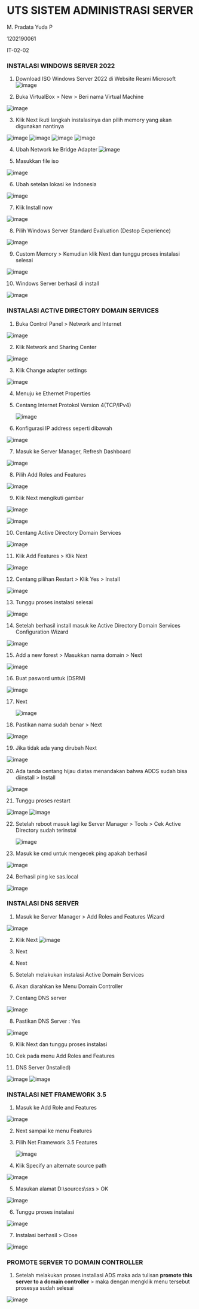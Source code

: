 # UTS SISTEM ADMINISTRASI SERVER

M. Pradata Yuda P	

1202190061

IT-02-02

### INSTALASI WINDOWS SERVER 2022

1. Download ISO Windows Server 2022 di Website Resmi Microsoft
![image](https://user-images.githubusercontent.com/92876637/143674187-8ce0a349-9352-4d73-9b62-5c8243428f0d.png)

2. Buka VirtualBox > New > Beri nama Virtual Machine

![image](https://user-images.githubusercontent.com/92876637/143674195-6e18440b-5e6b-496d-8fe1-5adc7bfe36fa.png)

3. Klik Next ikuti langkah instalasinya dan pilih memory yang akan digunakan nantinya

![image](https://user-images.githubusercontent.com/92876637/143674235-95ec64db-fcb0-47b1-8224-5472d732df6a.png)
![image](https://user-images.githubusercontent.com/92876637/143674241-aec0bf0f-7166-4fbf-8a0c-4fffa4fd05c4.png)
![image](https://user-images.githubusercontent.com/92876637/143674244-1305e566-58a5-43a1-b192-5f6f8df6e843.png)
![image](https://user-images.githubusercontent.com/92876637/143674246-266332a2-bdff-4345-9de7-a804b55d8215.png)

4. Ubah Network ke Bridge Adapter 
  ![image](https://user-images.githubusercontent.com/92876637/143674255-5c96e246-3578-4c40-840a-23ce11ac5972.png)

5. Masukkan file iso

  ![image](https://user-images.githubusercontent.com/92876637/143674262-4654be5e-4b51-4d38-bed8-b949f42410b4.png)

6. Ubah setelan lokasi ke Indonesia

  ![image](https://user-images.githubusercontent.com/92876637/143674270-719da5d2-b413-4a4e-9af5-f803ff4de258.png)

7. Klik Install now

  ![image](https://user-images.githubusercontent.com/92876637/143674273-f2a85ed4-a725-467c-896a-e020fd27fbbd.png)

8. Pilih Windows Server Standard Evaluation (Destop Experience)

![image](https://user-images.githubusercontent.com/92876637/143674281-b9651810-49cb-4c2b-a3ae-faa598d1ad1f.png)

9. Custom Memory > Kemudian klik Next dan tunggu proses instalasi selesai

  ![image](https://user-images.githubusercontent.com/92876637/143674290-65946774-3fec-415d-bfb7-1019a7d07cbe.png)

10. Windows Server berhasil di install

  ![image](https://user-images.githubusercontent.com/92876637/143674304-dffd5c30-d8dd-4fab-bbd5-b56c90e98923.png)






### INSTALASI ACTIVE DIRECTORY DOMAIN SERVICES

1. Buka Control Panel > Network and Internet

![image](https://user-images.githubusercontent.com/92876637/143674345-1275fbe2-7321-4e2b-96fd-f0e594bc8830.png)

2. Klik Network and Sharing Center

  ![image](https://user-images.githubusercontent.com/92876637/143674348-1006514b-c0fd-47e4-9565-cc186b070661.png)

3. Klik Change adapter settings

  ![image](https://user-images.githubusercontent.com/92876637/143674356-8054067d-6c53-4b43-9f9c-a9621343e70b.png)


4. Menuju ke Ethernet Properties

5. Centang Internet Protokol Version 4(TCP/IPv4)

   ![image](https://user-images.githubusercontent.com/92876637/143674364-54a74fca-d0df-4b38-ac76-9b3a163506fb.png)

6. Konfigurasi IP address seperti dibawah

  ![image](https://user-images.githubusercontent.com/92876637/143674369-ae71146d-dfe8-4e3e-894e-4893490e33af.png)

7. Masuk ke Server Manager, Refresh Dashboard

 ![image](https://user-images.githubusercontent.com/92876637/143674374-b83ec95e-16d7-4f9e-ba83-a7cafdaea2e2.png)

8. Pilih Add Roles and Features

  ![image](https://user-images.githubusercontent.com/92876637/143674375-5abddb69-d861-472c-b2ff-1560161afb19.png)

9. Klik Next mengikuti gambar

![image](https://user-images.githubusercontent.com/92876637/143674378-176083a8-c1cb-470a-904c-64e4a92055fe.png)

 ![image](https://user-images.githubusercontent.com/92876637/143674383-54952e86-6593-45d0-9052-530a22e6ece2.png)

10. Centang Active Directory Domain Services

   ![image](https://user-images.githubusercontent.com/92876637/143674387-234d8bc1-8607-47a1-99da-f20b35921124.png)

11. Klik Add Features > Klik Next

   ![image](https://user-images.githubusercontent.com/92876637/143674390-7b2768c8-cb2e-4075-90f9-dbb91019ec69.png)

12. Centang pilihan Restart > Klik Yes > Install

   ![image](https://user-images.githubusercontent.com/92876637/143674395-5d1a5e06-53a3-43e3-80ce-49c4731b77a9.png)

13. Tunggu proses instalasi selesai

   ![image](https://user-images.githubusercontent.com/92876637/143674397-825d584c-7083-4a42-b583-e7399568006c.png)

14. Setelah berhasil install masuk ke Active Directory Domain Services Configuration Wizard

   ![image](https://user-images.githubusercontent.com/92876637/143674403-4dbccedd-7cbe-487c-8a0b-0dafc1ec0f13.png)

15. Add a new forest > Masukkan nama domain > Next

   ![image](https://user-images.githubusercontent.com/92876637/143674409-204ed57c-be53-49f4-8a71-ded9328d1e51.png)

16. Buat pasword untuk (DSRM)

 ![image](https://user-images.githubusercontent.com/92876637/143674411-2d2dbaa1-4952-4c6a-a04c-6703043dfafe.png)

17. Next

    ![image](https://user-images.githubusercontent.com/92876637/143674415-fa91b3c9-a43c-44ee-b975-b87554b41458.png)

18. Pastikan nama sudah benar > Next

   ![image](https://user-images.githubusercontent.com/92876637/143674421-00ee6aec-b24d-4522-9164-53b8c94a9c3a.png)

19. Jika tidak ada yang dirubah Next

![image](https://user-images.githubusercontent.com/92876637/143674425-f147c46e-c4f6-421a-bfb0-5a9c3c21b50c.png)

20. Ada tanda centang hijau diatas menandakan bahwa ADDS sudah bisa diinstall > Install

  ![image](https://user-images.githubusercontent.com/92876637/143674427-697ce9e1-c791-4cf1-8bcc-3071f70f6730.png)

21. Tunggu proses restart

![image](https://user-images.githubusercontent.com/92876637/143674431-95231c56-470c-4f14-9946-11235f87794a.png)
![image](https://user-images.githubusercontent.com/92876637/143674432-f9f63854-b182-4e42-940d-979fcec63558.png)

22. Setelah reboot masuk lagi ke Server Manager > Tools > Cek Active Directory sudah terinstal

    ![image](https://user-images.githubusercontent.com/92876637/143674436-7a583009-9f51-4dee-b80b-23a41f3daed9.png)

23. Masuk ke cmd untuk mengecek ping apakah berhasil

   ![image](https://user-images.githubusercontent.com/92876637/143674439-1649b5b6-ce0d-42e6-a362-b82836df0a38.png)

24. Berhasil ping ke sas.local

![image](https://user-images.githubusercontent.com/92876637/143674442-5413a6ab-da0c-4c60-b556-c4bdae10d0b1.png)





### INSTALASI DNS SERVER

1. Masuk ke Server Manager > Add Roles and Features Wizard

![image](https://user-images.githubusercontent.com/92876637/143674452-cb89e11b-d9b0-41b5-b71e-3dd3f0b53806.png)

2. Klik Next
![image](https://user-images.githubusercontent.com/92876637/143674456-8948df28-70c5-4062-9d3c-3fe87e6c6a33.png)

3. Next 

4. Next

5. Setelah melakukan instalasi Active Domain Services

6. Akan diarahkan ke Menu Domain Controller

7. Centang DNS server

![image](https://user-images.githubusercontent.com/92876637/143674460-fb9d87b4-7932-4191-8436-8b095f9c5f5a.png)

8. Pastikan DNS Server : Yes

![image](https://user-images.githubusercontent.com/92876637/143674475-dbdba821-cd7c-4f9b-9434-c65284741643.png)

9. Klik Next dan tunggu proses instalasi

10. Cek pada menu Add Roles and Features

11. DNS Server (Installed)

![image](https://user-images.githubusercontent.com/92876637/143674489-35fc0e18-b8ac-4979-a617-2c4f54115454.png)
![image](https://user-images.githubusercontent.com/92876637/143674495-6c30dd81-c5e0-4ebf-a23e-94771913c363.png)







### INSTALASI NET FRAMEWORK 3.5

1. Masuk ke Add Role and Features 

![image](https://user-images.githubusercontent.com/92876637/143674507-4383f278-484a-4f0d-af36-efd7f511ef0b.png)

2. Next sampai ke menu Features

3. Pilih Net Framework 3.5 Features

   ![image](https://user-images.githubusercontent.com/92876637/143674513-8fbb3d4f-efc5-48be-9609-af7bf9f7aa60.png)

4. Klik Specify an alternate source path

  ![image](https://user-images.githubusercontent.com/92876637/143674518-eec67ce1-49d6-4a0c-ab2a-a5969b8238eb.png)

5. Masukan alamat D:\sources\sxs > OK

![image](https://user-images.githubusercontent.com/92876637/143674521-286ddf20-c115-4c0d-97e6-75afb26b89e4.png)

6. Tunggu proses instalasi

  ![image](https://user-images.githubusercontent.com/92876637/143674530-42213f22-fc87-461e-9e60-83e1d37789aa.png)

7. Instalasi berhasil > Close

![image](https://user-images.githubusercontent.com/92876637/143674531-f97df513-2159-477d-b7a9-d288f8fc5b38.png)




### PROMOTE SERVER TO DOMAIN CONTROLLER

1. Setelah melakukan proses installasi ADS maka ada tulisan **promote this server to a domain controller** > maka dengan mengklik menu tersebut prosesya sudah selesai

![image](https://user-images.githubusercontent.com/92876637/143674538-022c5d0a-1b09-4859-ae07-4a52d1527753.png)


